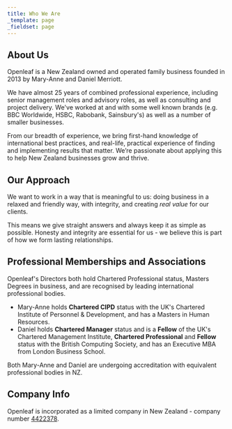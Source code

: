 ```yaml
---
title: Who We Are
_template: page
_fieldset: page
---
```


## About Us

Openleaf is a New Zealand owned and operated family business founded in 2013 by Mary-Anne and Daniel Merriott.

We have almost 25 years of combined professional experience, including senior management roles and advisory roles, as well as consulting and project delivery. We've worked at and with some well known brands (e.g. BBC Worldwide, HSBC, Rabobank, Sainsbury's) as well as a number of smaller businesses.

From our breadth of experience, we bring first-hand knowledge of international best practices, and real-life, practical experience of finding and implementing results that matter. We’re passionate about applying this to help New Zealand businesses grow and thrive.

## Our Approach

We want to work in a way that is meaningful to us: doing business in a relaxed and friendly way, with integrity, and creating *real value* for our clients.

This means we give straight answers and always keep it as simple as possible. Honesty and integrity are essential for us - we believe this is part of how we form lasting relationships.
  
## Professional Memberships and Associations

Openleaf's Directors both hold Chartered Professional status, Masters Degrees in business, and are recognised by leading international professional bodies.

- Mary-Anne holds **Chartered CIPD** status with the UK's Chartered Institute of Personnel & Development, and has a Masters in Human Resources.
- Daniel holds **Chartered Manager** status and is a **Fellow** of the UK's Chartered Management Institute, **Chartered Professional** and **Fellow** status with the British Computing Society, and has an Executive MBA from London Business School.

Both Mary-Anne and Daniel are undergoing accreditation with  equivalent professional bodies in NZ.

## Company Info

Openleaf is incorporated as a limited company in New Zealand - company number [4422378](http://www.companies.govt.nz/co/4422378 'Link to NZ Companies Office').